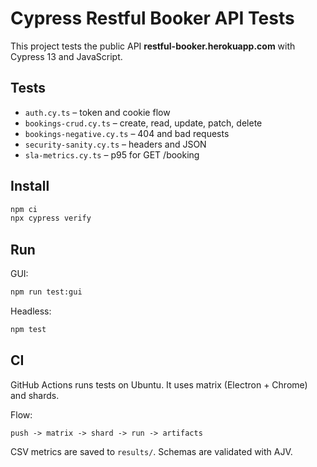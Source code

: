 # Cypress Restful Booker API Tests

This project tests the public API **restful-booker.herokuapp.com** with Cypress 13 and JavaScript.

## Tests
- `auth.cy.ts` – token and cookie flow
- `bookings-crud.cy.ts` – create, read, update, patch, delete
- `bookings-negative.cy.ts` – 404 and bad requests
- `security-sanity.cy.ts` – headers and JSON
- `sla-metrics.cy.ts` – p95 for GET /booking

## Install
```bash
npm ci
npx cypress verify
```

## Run
GUI:
```bash
npm run test:gui
```
Headless:
```bash
npm test
```

## CI
GitHub Actions runs tests on Ubuntu. It uses matrix (Electron + Chrome) and shards.

Flow:
```
push -> matrix -> shard -> run -> artifacts
```

CSV metrics are saved to `results/`. Schemas are validated with AJV.
